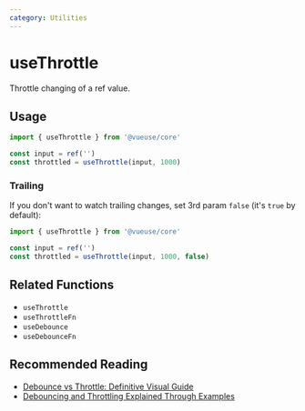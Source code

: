 ```yaml
---
category: Utilities
---
```


# useThrottle

Throttle changing of a ref value.

## Usage

```js
import { useThrottle } from '@vueuse/core'

const input = ref('')
const throttled = useThrottle(input, 1000)
```

### Trailing

If you don't want to watch trailing changes, set 3rd param `false` (it's `true` by default):

```js
import { useThrottle } from '@vueuse/core'

const input = ref('')
const throttled = useThrottle(input, 1000, false)
```


## Related Functions

- `useThrottle`
- `useThrottleFn`
- `useDebounce`
- `useDebounceFn`

## Recommended Reading

- [Debounce vs Throttle: Definitive Visual Guide](https://redd.one/blog/debounce-vs-throttle)
- [Debouncing and Throttling Explained Through Examples](https://css-tricks.com/debouncing-throttling-explained-examples/)
